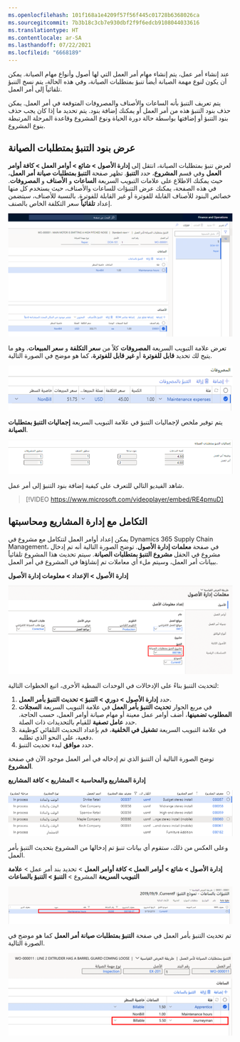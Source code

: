 ```yaml
---
ms.openlocfilehash: 101f168a1e4209f57f56f445c01728b6368026ca
ms.sourcegitcommit: 7b3b18c3cb7e930dbf2f9f6edcb9108044033616
ms.translationtype: HT
ms.contentlocale: ar-SA
ms.lasthandoff: 07/22/2021
ms.locfileid: "6668189"
---
```

عند إنشاء أمر عمل، يتم إنشاء مهام أمر العمل التي لها أصول وأنواع مهام الصيانة. يمكن أن يكون لنوع مهمة الصيانة أيضاً تنبؤ بمتطلبات الصيانة، وفي هذه الحالة، يتم نسخ التنبؤ تلقائياً إلى أمر العمل. 

يتم تعريف التنبؤ بأنه الساعات والأصناف والمصروفات المتوقعة في أمر العمل. يمكن حذف بنود التنبؤ هذه من أمر العمل أو يمكنك إضافة بنود. يتم تحديد ما إذا كان يجب حذف بنود التنبؤ أو إضافتها بواسطة حالة دورة الحياة ونوع المشروع وقاعدة المرحلة المرتبطة بنوع المشروع. 

## <a name="view-maintenance-forecast-lines"></a>عرض بنود التنبؤ بمتطلبات الصيانة 
لعرض تنبؤ بمتطلبات الصيانة، انتقل إلى **إدارة الأصول > شائع > أوامر العمل > كافة أوامر العمل** وفي قسم **المشروع**، حدد **التنبؤ**. تظهر صفحة **التنبؤ بمتطلبات صيانة أمر العمل**، حيث يمكنك الاطلاع على علامات التبويب السريعة **الساعات** و **الأصناف** و **المصروفات**. في هذه الصفحة، يمكنك عرض التنبؤات للساعات والأصناف، حيث يستخدم كل منها خصائص البنود للأصناف القابلة للفوترة أو غير القابلة للفوترة. بالنسبة للأصناف، سيتضمن إعداد **تلقائياً** سعر التكلفة الخاص بالصنف. 

[![لقطه شاشة لصفحة التنبؤ بمتطلبات صيانة أمر العمل مع تفاصيل الأصناف.](../media/work-order-maintenance-forecast-detail-ss.png)](../media/work-order-maintenance-forecast-detail-ss.png#lightbox)
 
تعرض علامة التبويب السريعة **المصروفات** كلاً من **سعر التكلفة** و **سعر المبيعات**، وهو ما يتيح لك تحديد **قابل للفوترة** أو **غير قابل للفوترة**، كما هو موضح في الصورة التالية.

![لقطة شاشة لتفاصيل علامة التبويب السريعة المصروفات.](../media/expense-fasttab-ss.png)
 
يتم توفير ملخص لإجماليات التنبؤ في علامة التبويب السريعة **إجماليات التنبؤ بمتطلبات الصيانة**.

[![لقطة شاشة لعلامة التبويب السريعة إجماليات التنبؤ بمتطلبات الصيانة.](../media/maintenance-forecast-totals-fasttab-ss.png)](../media/maintenance-forecast-totals-fasttab-ss.png#lightbox)
 
شاهد الفيديو التالي للتعرف على كيفية إضافة بنود التنبؤ إلى أمر عمل.

 > [!VIDEO https://www.microsoft.com/videoplayer/embed/RE4pmuD]
 
## <a name="integration-with-project-management-and-accounting"></a>التكامل مع إدارة المشاريع ومحاسبتها
يمكن إعداد أوامر العمل لتتكامل مع مشروع في Dynamics 365 Supply Chain Management، في صفحة **معلمات إدارة الأصول**. توضح الصورة التالية أنه تم إدخال مشروع في الحقل **مشروع التنبؤ بمتطلبات الصيانة**. سيتم تحديث هذا المشروع تلقائياً ببيانات أمر العمل، وسيتم ملء أي معاملات تم إنشاؤها في المشروع في أمر العمل. 

**إدارة الأصول > الإعداد > معلومات إدارة الأصول**

![لقطة شاشة لصفحة معلمات إدارة الأصول مع تمييز التنبؤ.](../media/asset-management-parameters-ssm.png)
 
لتحديث التنبؤ بناءً على الإدخالات في الوحدات النمطية الأخرى، اتبع الخطوات التالية:

1.  حدد **إدارة الأصول > دوري > التنبؤ > تحديث التنبؤ بأمر العمل**.
2.  في مربع الحوار **تحديث التنبؤ بأمر العمل** في علامة التبويب السريعة **السجلات المطلوب تضمينها**، أضف أوامر عمل معينة أو مهام صيانة أوامر العمل، حسب الحاجة. حدد **عامل تصفية** للقيام بالتحديدات ذات الصلة.
3.  في علامة التبويب السريعة **تشغيل في الخلفية**، قم بإعداد التحديث التلقائي كوظيفة دفعية، على النحو الذي تطلبه.‬
4.  حدد **موافق** لبدء تحديث التنبؤ.

توضح الصورة التالية أن التنبؤ الذي تم إدخاله في أمر العمل موجود الآن في صفحة **المشروع**.

**إدارة المشاريع والمحاسبة > المشاريع > كافة المشاريع**

[![لقطة شاشة لطريقة العرض "كافة المشاريع" مع عرض التفاصيل.](../media/project-page-details-ss.png)](../media/project-page-details-ss.png#lightbox)

وعلى العكس من ذلك، ستقوم أي بيانات تنبؤ تم إدخالها من المشروع بتحديث التنبؤ بأمر العمل.

**إدارة الأصول > شائع > أوامر العمل > كافة أوامر العمل** > تحديد بند أمر عمل > **علامة التبويب السريعة** المشروع > **التنبؤ > التنبؤ بالساعات**

[![لقطة شاشة لتفاصيل مشروع التنبؤ بالساعات.](../media/work-order-forecast-project-details-ssm.png)](../media/work-order-forecast-project-details-ssm.png#lightbox)
 
تم تحديث التنبؤ بأمر العمل في صفحة **التنبؤ بمتطلبات صيانة أمر العمل** كما هو موضح في الصورة التالية.

![لقطة شاشة لصفحة التنبؤ بمتطلبات صيانة أمر العمل.](../media/work-order-maintenance-forecast-hours-detail-ssm.png)